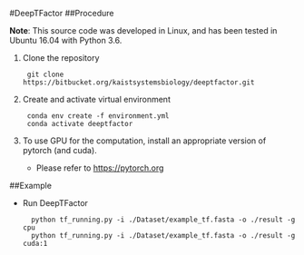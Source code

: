 #DeepTFactor
##Procedure

**Note**: 
This source code was developed in Linux, and has been tested in Ubuntu 16.04 with Python 3.6.

1. Clone the repository

        git clone https://bitbucket.org/kaistsystemsbiology/deeptfactor.git

2. Create and activate virtual environment

        conda env create -f environment.yml
        conda activate deeptfactor

3. To use GPU for the computation, install an appropriate version of pytorch (and cuda).  
    - Please refer to <https://pytorch.org>


##Example


- Run DeepTFactor

        python tf_running.py -i ./Dataset/example_tf.fasta -o ./result -g cpu
        python tf_running.py -i ./Dataset/example_tf.fasta -o ./result -g cuda:1